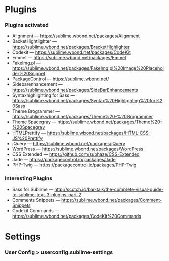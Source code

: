 # Plugins
### Plugins activated
- Alignment — https://sublime.wbond.net/packages/Alignment
- BacketHightlighter — https://sublime.wbond.net/packages/BracketHighlighter
- Codekit — https://sublime.wbond.net/packages/CodeKit
- Emmet — https://sublime.wbond.net/packages/Emmet
- FakeImg.pl — https://sublime.wbond.net/packages/FakeImg.pl%20Image%20Placeholder%20Snippet
- PackageControl — https://sublime.wbond.net/
- Sidebarenhancement — https://sublime.wbond.net/packages/SideBarEnhancements
- Syntaxhighlighting for Sass — https://sublime.wbond.net/packages/Syntax%20Highlighting%20for%20Sass
- Theme Brogrammer — https://sublime.wbond.net/packages/Theme%20-%20Brogrammer
- Theme Spacegray — https://sublime.wbond.net/packages/Theme%20-%20Spacegray
- HTMLPrettify — https://sublime.wbond.net/packages/HTML-CSS-JS%20Prettify
- jQuery — https://sublime.wbond.net/packages/jQuery
- WordPress — https://sublime.wbond.net/packages/WordPress
- CSS Extended — https://github.com/subhaze/CSS-Extended
- Jade — https://packagecontrol.io/packages/Jade
- PHP-Twig — https://packagecontrol.io/packages/PHP-Twig

### Interesting Plugins
- Sass for Sublime — http://scotch.io/bar-talk/the-complete-visual-guide-to-sublime-text-3-plugins-part-2
- Comments Snippets — https://sublime.wbond.net/packages/Comment-Snippets
- Codekit Commands — https://sublime.wbond.net/packages/CodeKit%20Commands

# Settings
### User Config > userconfig.sublime-settings

